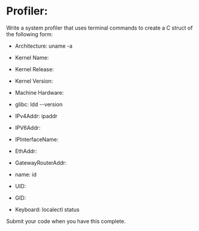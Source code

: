 # Profiler:

Write a system profiler that uses terminal commands to create a C struct of the following form:


* Architecture: uname -a
* Kernel Name:
* Kernel Release:
* Kernel Version:
* Machine Hardware: 
* glibc: ldd --version


* IPv4Addr: ipaddr
* IPV6Addr:
* IPInterfaceName:
* EthAddr:
* GatewayRouterAddr:


* name: id
* UID: 
* GID: 
* Keyboard: localectl status

Submit your code when you have this complete. 
